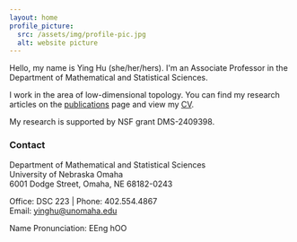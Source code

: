 ```yaml
---
layout: home
profile_picture:
  src: /assets/img/profile-pic.jpg
  alt: website picture
---
```


<p>Hello, my name is Ying Hu (she/her/hers). I'm an Associate Professor in the Department of Mathematical and Statistical Sciences. </p>

<p>I work in the area of low-dimensional topology. You can find my research articles on the <a href="/research">publications</a> page and view my <a href="/assets/files/CV2023.pdf" target="_blank">CV</a>.</p> 

My research is supported by NSF grant DMS-2409398.

<h3>Contact</h3>
<p>Department of Mathematical and Statistical Sciences<br>
University of Nebraska Omaha<br>
6001 Dodge Street, Omaha, NE 68182-0243
</p>

<p>
Office: DSC 223 | Phone: 402.554.4867<br>
Email: <a href="mailto:yinghu@unomaha.edu">yinghu@unomaha.edu</a> <br>
</p>
<p> Name Pronunciation: EEng hOO </p> 